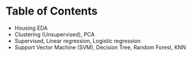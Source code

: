 # Table of Contents

- Housing EDA
- Clustering (Unsupervised), PCA
- Supervised, Linear regression, Logistic regression
- Support Vector Machine (SVM), Decision Tree, Random Forest, KNN
